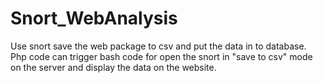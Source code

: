 # Snort_WebAnalysis
Use snort save the web package to csv and put the data in to database.</br>
Php code can trigger bash code for open the snort in "save to csv" mode on the server and display the data on the website.
